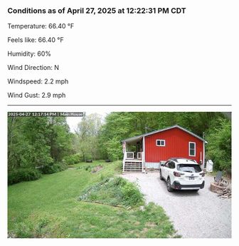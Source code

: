 ### Conditions as of April 27, 2025 at 12:22:31 PM CDT 

Temperature: 66.40 &deg;F

Feels like: 66.40 &deg;F

Humidity: 60%

Wind Direction: N

Windspeed: 2.2 mph

Wind Gust: 2.9 mph

---

<img src="./images/latest.jpeg"/>


